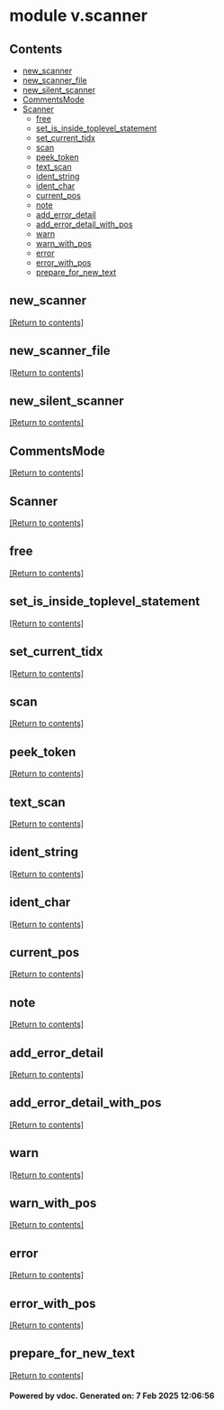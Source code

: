 # module v.scanner


## Contents
- [new_scanner](#new_scanner)
- [new_scanner_file](#new_scanner_file)
- [new_silent_scanner](#new_silent_scanner)
- [CommentsMode](#CommentsMode)
- [Scanner](#Scanner)
  - [free](#free)
  - [set_is_inside_toplevel_statement](#set_is_inside_toplevel_statement)
  - [set_current_tidx](#set_current_tidx)
  - [scan](#scan)
  - [peek_token](#peek_token)
  - [text_scan](#text_scan)
  - [ident_string](#ident_string)
  - [ident_char](#ident_char)
  - [current_pos](#current_pos)
  - [note](#note)
  - [add_error_detail](#add_error_detail)
  - [add_error_detail_with_pos](#add_error_detail_with_pos)
  - [warn](#warn)
  - [warn_with_pos](#warn_with_pos)
  - [error](#error)
  - [error_with_pos](#error_with_pos)
  - [prepare_for_new_text](#prepare_for_new_text)

## new_scanner
[[Return to contents]](#Contents)

## new_scanner_file
[[Return to contents]](#Contents)

## new_silent_scanner
[[Return to contents]](#Contents)

## CommentsMode
[[Return to contents]](#Contents)

## Scanner
[[Return to contents]](#Contents)

## free
[[Return to contents]](#Contents)

## set_is_inside_toplevel_statement
[[Return to contents]](#Contents)

## set_current_tidx
[[Return to contents]](#Contents)

## scan
[[Return to contents]](#Contents)

## peek_token
[[Return to contents]](#Contents)

## text_scan
[[Return to contents]](#Contents)

## ident_string
[[Return to contents]](#Contents)

## ident_char
[[Return to contents]](#Contents)

## current_pos
[[Return to contents]](#Contents)

## note
[[Return to contents]](#Contents)

## add_error_detail
[[Return to contents]](#Contents)

## add_error_detail_with_pos
[[Return to contents]](#Contents)

## warn
[[Return to contents]](#Contents)

## warn_with_pos
[[Return to contents]](#Contents)

## error
[[Return to contents]](#Contents)

## error_with_pos
[[Return to contents]](#Contents)

## prepare_for_new_text
[[Return to contents]](#Contents)

#### Powered by vdoc. Generated on: 7 Feb 2025 12:06:56

